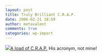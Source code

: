 ```yaml
---
layout: post
title: Truly Brilliant C.R.A.P.
date: 2006-02-21 18:59
author: metavalent
comments: true
categories: wp-import
---
```

<!--Lead Photo --><a href="https://news.zdnet.com/2036-2_22-6035707.html"><img src="https://web.archive.org/web/*/https://awebcamdarkly.com/">A load of C.R.A.P.</a>  His acronym, not mine!
